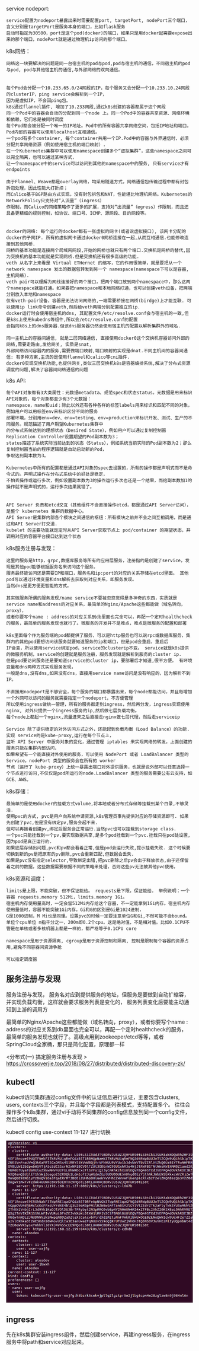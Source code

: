 service nodeport:

    service配置为nodeport暴露出来时需要配置port, targetPort, nodePort三个端口，含义分别是targetPort是服务本身的端口，比如flask服务
    启动时指定为30500，port是这个pod(docker)的端口，如果只是用docker起需要expose出来的那个端口，nodePort就是通过物理机ip访问的那个端口。


k8s网络：
    
    网络这一块要解决的问题是同一台宿主机的pod与pod,pod与宿主机的通信，不同宿主机的pod与pod, pod与其他宿主机的通信,与外部网络的双向通信。
   
    
    每个Pod会分配一个10.233.65.0/24网段的IP，每个服务又会分配一个10.233.10.24网段的clusterIP，ping service会解析到一个IP，
    因为是虚拟IP，不会回ping包。     
    k8s通过flannel插件, 增加了10.233网段,通过k8s创建的容器都属于这个网段
    同一个Pod中的容器会自动的分配到同一个node 上。同一个Pod中的容器共享资源、网络环境和依赖，它们总是被同时调度
    每个Pod都会被分配一个唯一的IP地址。Pod中的所有容器共享网络空间，包括IP地址和端口。Pod内部的容器可以使用localhost互相通信。
    一个pod有多个container, 每个container共用一个IP.Pod中的容器与外界通信时，必须分配共享网络资源（例如使用宿主机的端口映射）.
    在一个Kubernetes集群中可以使用namespace创建多个“虚拟集群”，这些namespace之间可以完全隔离，也可以通过某种方式，
    让一个namespace中的service可以访问到其他的namespace中的服务, 只有service才有endpoints
    
    由于Flannel、Weave都是overlay网络，均采用隧道方式，网络通信包传输过程中都有封包拆包处理，因此性能大打折扣；
    而Calico基于BGP路由方式实现，没有封包拆包和NAT，性能堪比物理机网络。Kubernetes的NetworkPolicy只支持对“入流量”（ingress）
    作限制，而Calico的网络策略作了更多的扩展，支持对“出流量”（egress）作限制，而且还具备更精细的规则控制，如协议、端口号、ICMP、源网段、目的网段等。
    
    
    docker的网络: 每个运行的docker都有一张虚拟的网卡(或者说虚拟接口), 该网卡分配的docker的子网IP. 所有的虚拟网卡通过docker0网桥连接在一起,从而互相通信.也能修改连接到其他网桥.
    网桥的基本功能是连接两个局域网网段,开始的网桥也就只有两个端口.交换机是网桥的替代,因为交换机的基本功能就是实现网桥.但是交换机还有很多高级的功能.
    veth 从名字上来看是 Virtual ETHernet 的缩写，它的作用很简单，就是要把从一个 network namespace 发出的数据包转发到另一个 namespace(namespace下可以是容器,主机网络).
    veth pair可以理解为网线连接好的两个接口，把两个端口放到两个namespace中，那么这两个namespace就能打通。如果要把namespace和本地网络打通，也可以创建veth设备，把两端分别放入本地和namespace 
    仅有veth-pair设备，容器是无法访问网络的,一端需要桥接在网桥(birdge)上才能互联. 可以使用ip link命令创建veth,然后给veth两端分别配置独立的ip. 
    docker运行时会使用宿主机的dns, 其配置文件/etc/resolve.conf会与宿主机的一致,但是k8s上使用kubedns等组件,所以会/etc/resolve.conf的配置
    会指向k8s上的dns服务器.但该dns服务器仍然会使用宿主机的配置以解析集群外的域名.
    
    同一主机上的容器间通信, 就是二层网络通信, 直接使用docker0这个交换机容器访问外部的网络,需要走路由,发给网关, 实质是snat, 
    外部网络访问容器内的服务,需要做端口映射,端口映射的实现是dnat.不同主机间的容器间通信: 有多种方案,主流的是使用flannel和calico等cni插件.
    docker0实现交换机功能,也提供网关,类似三层交换机k8s是容器编排系统,解决了分布式资源调度的问题,解决了容器间网络通信的问题



k8s API:

    每个API对象都有3大类属性：元数据metadata、规范spec和状态status。元数据是用来标识API对象的，每个对象都至少有3个元数据：
    namespace，name和uid；除此以外还有各种各样的标签labels用来标识和匹配不同的对象，例如用户可以用标签env来标识区分不同的服务
    部署环境，分别用env=dev、env=testing、env=production来标识开发、测试、生产的不同服务。规范描述了用户期望Kubernetes集群中
    的分布式系统达到的理想状态（Desired State），例如用户可以通过复制控制器Replication Controller设置期望的Pod副本数为3；
    status描述了系统实际当前达到的状态（Status），例如系统当前实际的Pod副本数为2；那么复制控制器当前的程序逻辑就是自动启动新的Pod，
    争取达到副本数为3。
    
    Kubernetes中所有的配置都是通过API对象的spec去设置的，所有的操作都是声明式而不是命令式的。声明式操作在分布式系统中的好处是稳定，
    不怕丢操作或运行多次，例如设置副本数为3的操作运行多次也还是一个结果，而给副本数加1的操作就不是声明式的，运行多次结果就错了。
    
    
    API Server 负责和etcd交互（其他组件不会直接操作etcd，都是通过API Server访问），是整个 kubernetes 集群的数据中心。
    API Server是集群内部各个模块之间通信的枢纽：所有模块之前并不会之间互相调用，而是通过和API Server打交道.
    kubelet 的主要功能就是定时从API Server获取节点上 pod/container 的期望状态，并调用对应的容器平台接口达到这个状态

k8s服务注册与发现：
    
    这里的服务是http，grpc,数据库服务等所有的应用层服务，注册指的是创建了service，发现是其他pod能够根据服务名来访问这个服务。
    服务最终能访问还是需要IP和端口，服务名和ip:port的对应的关系存储在etcd里面。 其他pod可以通过环境变量和dns解析去获取到对应关系，即服务发现。
    当然dns是更方便更智能的方式。
    
    其实微服务所谓的服务发现/name service不要被忽悠觉得是多神奇的东西，实质就是service name和address的对应关系，最简单的Nginx/Apache这些都能做（域名转向，proxy），
    或者你要写个name : address的对应关系到db里面也完全可以，再配一个定时healthcheck的服务，最简单的服务发现也就行了。微服务的开发并不是难点，难点是微服务的配置和部署
    
    k8s里面每个作为服务端的pod都提供了服务，可以是http服务也可以说rpc或数据库服务，集群内的其他pod要想访问该服务就要知道服务的ip和端口，但是pod会重启，重启后
    IP会变，所以使用service绑定pod，service的clusterip不变。 service就是k8s提供的微服务机制，service的创建就是服务注册，服务发现就是解析到服务的cluster ip.
    但是pod要访问服务还是要知道service的cluster ip，要部署后才知道,很不方便。 有环境变量和dns两种方式实现服务发现，
    一般是dns,没有dns,如果没有dns，直接用service name访问是没有响应的，因为解析不到IP。
    
    不直接用nodeport是不够安全，每个服务的端口都暴露出来，每个node都能访问，并且每增加一个外网可以访问的服务就需要指定一个nodeport，不方便管理
    所以使用ingress做统一管理，所有的服务都走到ingress，然后再分发，ingress实现使用nginx, 对外只提供一个ingress服务的ip,然后做七层负载均衡。
    每个node上都起一个nginx,流量进来之后直接走nginx做七层代理，然后走serviceip
    
    Service 除了提供稳定的对外访问方式之外，还能起到负载均衡（Load Balance）的功能.实现 service的是kube-proxy,运行在每个节点上，
    监听 API Server 中服务对象的变化，通过管理 iptables 来实现网络的转发。上面创建的服务只能在集群内部访问，
    如果希望有一个能直接对外使用的服务，可以使用 NodePort 或者 LoadBalancer 类型的 Service。nodePort 类型的服务会在所有的 worker
    节点（运行了 kube-proxy）上统一暴露出端口对外提供服务，也就是说外部可以任意选择一个节点进行访问,不仅仅是pod所运行的node.LoadBalancer 类型的服务需要公有云支持，如GCE、AWS。 
    
    
    
k8s存储：

    最简单的是使用docker的挂载方式volume,将本地或者分布式存储等挂载到某个目录,不够灵活.
    使用pvc的方式, pvc是用户向系统申请资源,k8s管理员事先提供对应的存储资源即可. 如果先创建了pvc,但是没有绑定pv,服务会起不来.
    但可以再接着创建pv,绑定后服务会正常运行.当然pvc也可以挂载到storage class.
    一个pvc只能挂载到一个pv,要实现数据共享,是多个pod挂载到一个pvc.挂载只在pod处设置,因为pod是真正运行的.
    如果底层存储出问题,pvc和pv都会看着正常,但是pod会运行失败,提示挂载失败. 这个时候要切换到新的pv是把原有的pv删除,pvc会重新匹配,但数据会丢失.
    如果是pvc没有指定selector,导致绑定出错,把pvc删除之后pv会出于释放状态,由于还保留着之前的数据，这些数据需要根据不同的策略来处理，否则这些pv无法被其他pvc使用。


k8s资源和调度：

    limits是上限，不能突破，但不保证能给。 requests是下限，保证能给。 举例说明：一个容器 requests.memory 512Mi，limits.memory 1Gi。
    宿主机内存使用量高时，一定会留512Mi内存给这个容器，不一定能拿到1Gi内存。宿主机内存使用量低时，容器不能突破1Gi内存。Gi和G的区别是Gi是1024进制，
    G是1000进制，M Mi也是同理。设置pvc的时候一定要注意单位G和Gi,不然可能不会bound。
    单位个cpu单位 m指千分之一，200m即0.2个cpu。这是绝对值，不是相对值。比如0.1CPU不管是在单核或者多核机器上都是一样的，都严格等于0.1CPU core
    
    namespace是用于资源隔离, cgroup是用于资源控制和隔离, 控制是限制每个容器的资源占用,避免不同容器间资源争抢
    
    可以指定调度器 
    
    
## 服务注册与发现
服务注册与发现， 服务名对应到提供服务的地址，但服务是要做到自动扩缩容，并实现负载均衡，这样就会要求服务列表是变化的，
服务列表变化后要能主动通知到上游的调用方

最简单的Nginx/Apache这些都能做（域名转向，proxy），或者你要写个name : address的对应关系到db里面也完全可以，再配一个定时healthcheck的服务，
最简单的服务发现也就行了。高级点用到zookeeper/etcd等等，或者SpringCloud全家桶，那只是简化配置，原理都一样


<分布式(一) 搞定服务注册与发现 > https://crossoverjie.top/2018/08/27/distributed/distributed-discovery-zk/


## kubectl

kubectl访问集群通过config文件中的认证信息进行认证，主要包含clusters, users, contexts三个字段，并且每个字段都是列表模式，支持配置多个。
往往会操作多个k8s集群，通过vi手动将不同集群的config信息放到同一个config文件，然后进行切换。

kubectl config use-context 11-127   进行切换

![](./kubectl_config.bmp)


## ingress
先在k8s集群安装ingress组件，然后创建service，再建ingress服务，在ingress服务中将path和service对应起来。